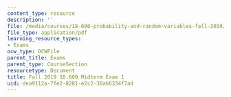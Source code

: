 ```yaml
---
content_type: resource
description: ''
file: /media/courses/18-600-probability-and-random-variables-fall-2019/dea9112a7fe28281e2c236ab6334f7ad_MIT18_600F19_midterm1.pdf
file_type: application/pdf
learning_resource_types:
- Exams
ocw_type: OCWFile
parent_title: Exams
parent_type: CourseSection
resourcetype: Document
title: Fall 2019 18.600 Midterm Exam 1
uid: dea9112a-7fe2-8281-e2c2-36ab6334f7ad
---
```


